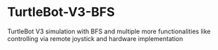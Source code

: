 # TurtleBot-V3-BFS
TurtleBot V3 simulation with BFS and multiple more functionalities like controlling via remote joystick and hardware implementation
